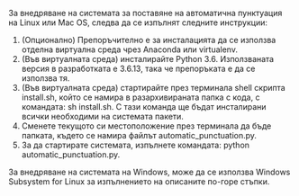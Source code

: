 За внедряване на системата за поставяне на автоматична пунктуация на Linux
или Mac OS, следва да се изпълнят следните инструкции:
1. (Опционално) Препоръчително е за инсталацията да се използва отделна виртуална среда чрез Anaconda или virtualenv.
2. (Във виртуалната среда) инсталирайте Python 3.6. Използваната версия в разработката е 3.6.13, така че препоръката е да се използва тя.
3. (Във виртуалната среда) стартирайте през терминала shell скрипта install.sh, който се намира в разархивираната папка с кода, с командата: sh install.sh. С тази команда ще бъдат инсталирани всички необходими на системата пакети.
4. Сменете текущото си местоположение през терминала да бъде папката, където се намира файлът automatic_punctuation.py.
5. За да стартирате системата, изпълнете командата: python automatic_punctuation.py.

За внедряване на системата на Windows, може да се използва Windows Subsystem for Linux за изпълнението на описаните по-горе стъпки.
